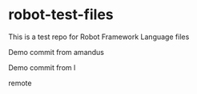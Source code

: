 # robot-test-files

This is a test repo for Robot Framework Language files

Demo commit from amandus

Demo commit from l

remote
